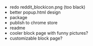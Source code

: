 - redo reddit_blockicon.png (too black)
- better popup.html design
- package
- publish to chrome store
- readme
- cooler block page with funny pictures?
- customizable block page?
